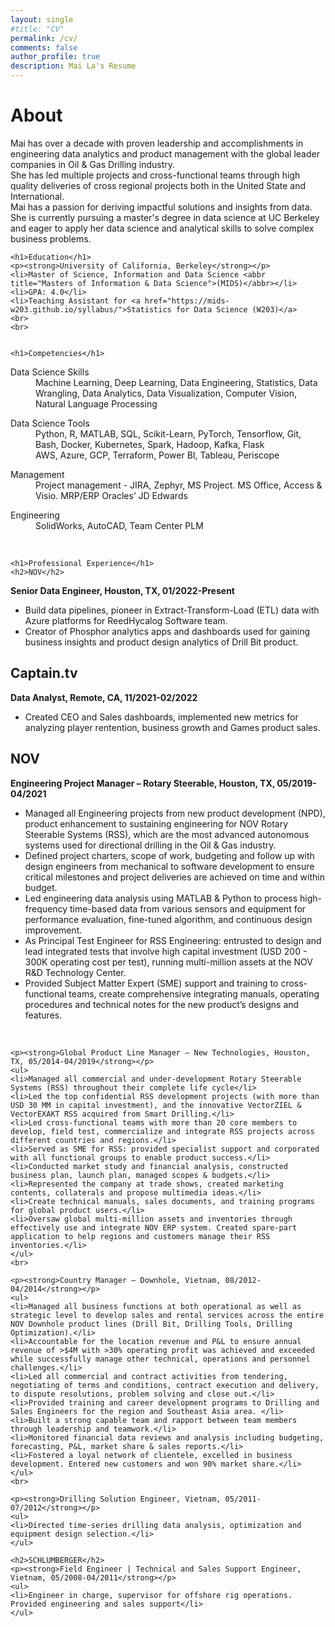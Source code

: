 ```yaml
---
layout: single
#title: "CV"
permalink: /cv/
comments: false
author_profile: true
description: Mai La's Resume
---
```

<div class="cv">
	<h1>About</h1>
	<p>Mai has over a decade with proven leadership and accomplishments in engineering data analytics and product management with the global leader companies in Oil & Gas Drilling industry.<br>
	She has led multiple projects and cross-functional teams through high quality deliveries of cross regional projects both in the United State and International.<br>
	Mai has a passion for deriving impactful solutions and insights from data. She is currently pursuing a master's degree in data science at UC Berkeley and eager to apply her data science and analytical skills to solve complex business problems.</p>
				
	
	<h1>Education</h1>
	<p><strong>University of California, Berkeley</strong></p>
	<li>Master of Science, Information and Data Science <abbr title="Masters of Information & Data Science">(MIDS)</abbr></li>
	<li>GPA: 4.0</li>
	<li>Teaching Assistant for <a href="https://mids-w203.github.io/syllabus/">Statistics for Data Science (W203)</a>
	<br>
	<br>
	
	
	<h1>Competencies</h1>
  <dl class="dl-horizontal">
	<dt>Data Science Skills</dt>
	<dd>Machine Learning, Deep Learning, Data Engineering, Statistics, Data Wrangling, Data Analytics, Data Visualization, Computer Vision, Natural Language Processing</dd>
	</dl>
	<dl class="dl-horizontal">
	<dt>Data Science Tools</dt>
	<dd>Python, R, MATLAB, SQL, Scikit-Learn, PyTorch, Tensorflow, Git, Bash, Docker, Kubernetes, Spark, Hadoop, Kafka, Flask</dd>
  <dd>AWS, Azure, GCP, Terraform, Power BI, Tableau, Periscope</dd>
	</dl>
	<dl class="dl-horizontal">
	<dt>Management</dt>
	<dd>Project management - JIRA, Zephyr, MS Project. MS Office, Access & Visio. MRP/ERP Oracles’ JD Edwards</dd>
	</dl>
	<dl class="dl-horizontal">
	<dt>Engineering</dt>
	<dd>SolidWorks, AutoCAD, Team Center PLM</dd>
	</dl>
	<br>

		
	<h1>Professional Experience</h1>
	<h2>NOV</h2>
  <p><strong>Senior Data Engineer, Houston, TX, 01/2022-Present</strong></p>
	<ul>
	<li>Build data pipelines, pioneer in Extract-Transform-Load (ETL) data with Azure platforms for ReedHycalog Software team.</li>
  <li>Creator of Phosphor analytics apps and dashboards used for gaining business insights and product design analytics of Drill Bit product.</li> 
	</ul>
    
  <h2>Captain.tv</h2>
  <p><strong>Data Analyst, Remote, CA, 11/2021-02/2022</strong></p>
	<ul>
	<li>Created CEO and Sales dashboards, implemented new metrics for analyzing player rentention, business growth and Games product sales.</li>
	</ul>
   
  <h2>NOV</h2>  
	<p><strong>Engineering Project Manager – Rotary Steerable, Houston, TX, 05/2019-04/2021</strong></p>
	<ul>
	<li>Managed all Engineering projects from new product development (NPD), product enhancement to sustaining engineering for NOV Rotary Steerable Systems (RSS), which are the most advanced autonomous systems used for directional drilling in the Oil & Gas industry. </li>
	<li>Defined project charters, scope of work, budgeting and follow up with design engineers from mechanical to software development to ensure critical milestones and project deliveries are achieved on time and within budget. </li>
	<li>Led engineering data analysis using MATLAB & Python to process high-frequency time-based data from various sensors and equipment for performance evaluation, fine-tuned algorithm, and continuous design improvement.</li>
	<li>As Principal Test Engineer for RSS Engineering: entrusted to design and lead integrated tests that involve high capital investment (USD 200 - 300K operating cost per test), running multi-million assets at the NOV R&D Technology Center.</li>
	<li>Provided Subject Matter Expert (SME) support and training to cross-functional teams, create comprehensive integrating manuals, operating procedures and technical notes for the new product’s designs and features.</li>
	</ul>
	<br>
				
	<p><strong>Global Product Line Manager – New Technologies, Houston, TX, 05/2014-04/2019</strong></p>
	<ul>
	<li>Managed all commercial and under-development Rotary Steerable Systems (RSS) throughout their complete life cycle</li>
	<li>Led the top confidential RSS development projects (with more than USD 30 MM in capital investment), and the innovative VectorZIEL & VectorEXAKT RSS acquired from Smart Drilling.</li>
	<li>Led cross-functional teams with more than 20 core members to develop, field test, commercialize and integrate RSS projects across different countries and regions.</li>
	<li>Served as SME for RSS: provided specialist support and corporated with all functional groups to enable product success.</li>
	<li>Conducted market study and financial analysis, constructed business plan, launch plan, managed scopes & budgets.</li>
	<li>Represented the company at trade shows, created marketing contents, collaterals and propose multimedia ideas.</li>
	<li>Create technical manuals, sales documents, and training programs for global product users.</li>
	<li>Oversaw global multi-million assets and inventories through effectively use and integrate NOV ERP system. Created spare-part application to help regions and customers manage their RSS inventories.</li>
	</ul>
	<br>

	<p><strong>Country Manager – Downhole, Vietnam, 08/2012-04/2014</strong></p>
	<ul>
	<li>Managed all business functions at both operational as well as strategic level to develop sales and rental services across the entire NOV Downhole product lines (Drill Bit, Drilling Tools, Drilling Optimization).</li>
	<li>Accountable for the location revenue and P&L to ensure annual revenue of >$4M with >30% operating profit was achieved and exceeded while successfully manage other technical, operations and personnel challenges.</li>
	<li>Led all commercial and contract activities from tendering, negotiating of terms and conditions, contract execution and delivery, to dispute resolutions, problem solving and close out.</li>
	<li>Provided training and career development programs to Drilling and Sales Engineers for the region and Southeast Asia area. </li>
	<li>Built a strong capable team and rapport between team members through leadership and teamwork.</li>
	<li>Monitored financial data reviews and analysis including budgeting, forecasting, P&L, market share & sales reports.</li>
	<li>Fostered a loyal network of clientele, excelled in business development. Entered new customers and won 90% market share.</li>
	</ul>
	<br>

	<p><strong>Drilling Solution Engineer, Vietnam, 05/2011-07/2012</strong></p>
	<ul>
	<li>Directed time-series drilling data analysis, optimization and equipment design selection.</li>
	</ul>
	
	<h2>SCHLUMBERGER</h2>
	<p><strong>Field Engineer | Technical and Sales Support Engineer, Vietnam, 05/2008-04/2011</strong></p>
	<ul>
	<li>Engineer in charge, supervisor for offshore rig operations. Provided engineering and sales support</li>
	</ul>

